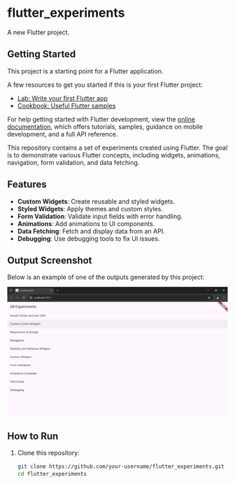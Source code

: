 # flutter_experiments

A new Flutter project.

## Getting Started

This project is a starting point for a Flutter application.

A few resources to get you started if this is your first Flutter project:

- [Lab: Write your first Flutter app](https://docs.flutter.dev/get-started/codelab)
- [Cookbook: Useful Flutter samples](https://docs.flutter.dev/cookbook)

For help getting started with Flutter development, view the
[online documentation](https://docs.flutter.dev/), which offers tutorials,
samples, guidance on mobile development, and a full API reference.

This repository contains a set of experiments created using Flutter. The goal is to demonstrate various Flutter concepts, including widgets, animations, navigation, form validation, and data fetching.

## Features
- **Custom Widgets**: Create reusable and styled widgets.
- **Styled Widgets**: Apply themes and custom styles.
- **Form Validation**: Validate input fields with error handling.
- **Animations**: Add animations to UI components.
- **Data Fetching**: Fetch and display data from an API.
- **Debugging**: Use debugging tools to fix UI issues.

## Output Screenshot

Below is an example of one of the outputs generated by this project:

![App Output](lib/screenshots/Output.png)

## How to Run
1. Clone this repository:
   ```bash
   git clone https://github.com/your-username/flutter_experiments.git
   cd flutter_experiments
